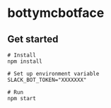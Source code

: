 # bottymcbotface

## Get started

```
# Install
npm install

# Set up environment variable
SLACK_BOT_TOKEN="XXXXXXX"

# Run
npm start
```
